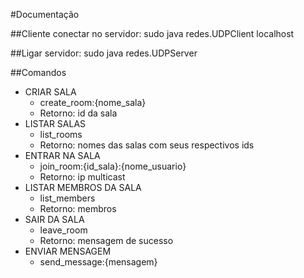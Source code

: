 #Documentação

##Cliente conectar no servidor:
sudo java redes.UDPClient localhost

##Ligar servidor:
sudo java redes.UDPServer

##Comandos
* CRIAR SALA
     * create_room:{nome_sala}
     * Retorno: id da sala
* LISTAR SALAS
     * list_rooms
     * Retorno: nomes das salas com seus respectivos ids
* ENTRAR NA SALA
     * join_room:{id_sala}:{nome_usuario}
     * Retorno: ip multicast
* LISTAR MEMBROS DA SALA
     * list_members
     * Retorno: membros
* SAIR DA SALA
     * leave_room
     * Retorno: mensagem de sucesso
* ENVIAR MENSAGEM
     * send_message:{mensagem}